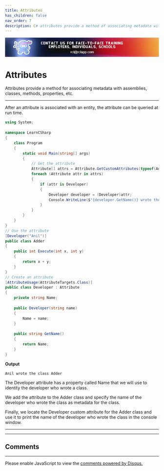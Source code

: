```yaml
---
title: Attributes
has_children: false
nav_order: 7
description: C# attributes provide a method of associating metadata with assemblies, classes, methods, properties, etc.
---
```


![banner](/banner.png)

# Attributes
Attributes provide a method for associating metadata with assemblies, classes, methods, properties, etc.

****

After an attribute is associated with an entity, the attribute can be queried at run time.

```csharp
using System;

namespace LearnCSharp
{
    class Program
    {
        static void Main(string[] args)
        {
            // Get the attribute
            Attribute[] attrs = Attribute.GetCustomAttributes(typeof(Adder));
            foreach (Attribute attr in attrs)
            {
                if (attr is Developer)
                {
                    Developer developer = (Developer)attr;
                    Console.WriteLine($"{developer.GetName()} wrote the class {nameof(Adder)}");
                }
            }
        }
    }
}
// Use the attribute
[Developer("Anil")]
public class Adder
{
    public int Execute(int x, int y)
    {
        return x + y;
    }
}
// Create an attribute
[AttributeUsage(AttributeTargets.Class)]
public class Developer : Attribute
{
    private string Name;

    public Developer(string name)
    {
        Name = name;
    }

    public string GetName()
    {
        return Name;
    }
}
```
**Output**
```
Anil wrote the class Adder
```

The Developer attribute has a property called Name that we will use to identity the developer who wrote a class.

We add the attribute to the Adder class and specify the name of the developer who wrote the class as metadata for the class.

Finally, we locate the Developer custom attribute for the Adder class and use it to print the name of the developer who wrote the class in the console window.

****
<script async src="https://pagead2.googlesyndication.com/pagead/js/adsbygoogle.js"></script>
<!-- horizontal_display_ad -->
<ins class="adsbygoogle"
     style="display:block"
     data-ad-client="ca-pub-0640869077433160"
     data-ad-slot="8459798581"
     data-ad-format="auto"
     data-full-width-responsive="true"></ins>
<script>
     (adsbygoogle = window.adsbygoogle || []).push({});
</script>

****
## Comments
****
<div id="disqus_thread"></div>
<script>

var disqus_config = function () {
this.page.url = 'https://csharp.rclapp.com/attributes.html';  
this.page.identifier = 'attributes'; 
};

(function() {
var d = document, s = d.createElement('script');
s.src = 'https://csharper.disqus.com/embed.js';
s.setAttribute('data-timestamp', +new Date());
(d.head || d.body).appendChild(s);
})();
</script>
<noscript>Please enable JavaScript to view the <a href="https://disqus.com/?ref_noscript">comments powered by Disqus.</a></noscript>


